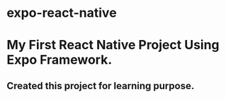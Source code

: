 # expo-react-native
# My First React Native Project Using Expo Framework.
## Created this project for learning purpose.
